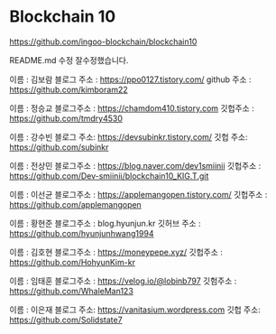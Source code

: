 # Blockchain 10

https://github.com/ingoo-blockchain/blockchain10

README.md 수정
잘수정했습니다.


이름 : 김보람
블로그 주소 : https://ppo0127.tistory.com/
github 주소 : https://github.com/kimboram22

이름 : 정승교
블로그주소 : https://chamdom410.tistory.com
깃헙주소 : https://github.com/tmdry4530

이름 : 강수빈
블로그 주소: https://devsubinkr.tistory.com/
깃헙 주소: https://github.com/subinkr

이름 : 전상민
블로그주소 : https://blog.naver.com/dev1smiinii
깃헙주소 : https://github.com/Dev-smiinii/blockchain10_KIG.T.git

이름 : 이선균
블로그주소 : https://applemangopen.tistory.com/
깃헙주소 : https://github.com/applemangopen

이름 : 황현준
블로그주소 : blog.hyunjun.kr
깃허브 주소 : https://github.com/hyunjunhwang1994

이름 : 김호현
블로그주소 : https://moneypepe.xyz/
깃헙주소 : https://github.com/HohyunKim-kr

이름 : 임태훈
블로그주소 : https://velog.io/@lobinb797
깃험주소 : https://github.com/WhaleMan123

이름 : 이은재
블로그 주소: https://vanitasium.wordpress.com
깃헙 주소: https://github.com/Solidstate7

